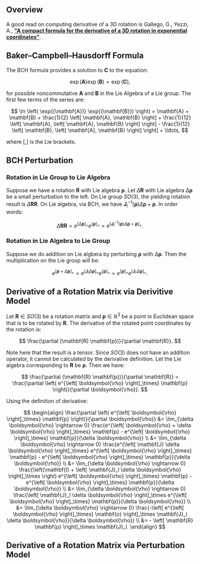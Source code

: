 ## Overview

A good read on computing derivative of a 3D rotation is Gallego, G., Yezzi, A., [**"A compact formula for the derivative of a 3D rotation in exponential coordinates"**](https://arxiv.org/abs/1312.0788).

## Baker–Campbell–Hausdorff Formula

The BCH formula provides a solution to $\mathbf{C}$ to the equation:

$$
\exp(\mathbf{A}) \exp(\mathbf{B}) = \exp(\mathbf{C}),
$$

for possible noncommutative $\mathbf{A}$ and $\mathbf{B}$ in the Lie Algebra of a Lie group. The first few terms of the series are:

$$
\ln \left( \exp{(\mathbf{A})} \exp{(\mathbf{B}}) \right) = \mathbf{A} + \mathbf{B} + \frac{1}{2} \left[ \mathbf{A}, \mathbf{B} \right] + \frac{1}{12} \left[ \mathbf{A}, \left[ \mathbf{A}, \mathbf{B} \right] \right] - 
\frac{1}{12} \left[ \mathbf{B}, \left[ \mathbf{A}, \mathbf{B} \right] \right] + \ldots,
$$

where $\left[, \right]$ is the Lie brackets.

## BCH Perturbation

### Rotation in Lie Group to Lie Algebra

Suppose we have a rotation $\mathbf{R}$ with Lie algebra $\boldsymbol{\rho}$. Let $\Delta \mathbf{R}$ with Lie algebra $\Delta \boldsymbol{\rho}$ be a small perturbation to the left. On Lie group $SO(3)$, the yielding rotation result is $\Delta \mathbf{R} \mathbf{R}$. On Lie algebra, via BCH, we have $\mathbf{J}^{-1}_l(\boldsymbol{\rho}) \Delta \boldsymbol{\rho} + \boldsymbol{\rho}$. In order words:

$$
\Delta \mathbf{R} \mathbf{R} = e^{\left[ \Delta \boldsymbol{\rho} \right]_\times} e^{\left[ \boldsymbol{\rho} \right]_\times} = e^{\left[ \mathbf{J}^{-1}_l(\boldsymbol{\rho}) \Delta \boldsymbol{\rho} + \boldsymbol{\rho} \right]_\times}.
$$

### Rotation in Lie Algebra to Lie Group

Suppose we do addition on Lie algbera by perturbing $\boldsymbol{\rho}$ with $\Delta \boldsymbol{\rho}$. Then the multiplication on the Lie group will be:

$$
e^{\left[\boldsymbol{\rho} + \Delta \boldsymbol{\rho} \right]_\times} = 
e^{\left[\mathbf{J}_l \Delta \boldsymbol{\rho} \right]_\times} e^{\left[ \boldsymbol{\rho} \right]_\times} = e^{\left[ \boldsymbol{\rho} \right]_\times} e^{\left[\mathbf{J}_r \Delta \boldsymbol{\rho} \right]_\times}.
$$

## Derivative of a Rotation Matrix via Derivitive Model

Let $\mathbf{R} \in SO(3)$ be a rotation matrix and $\mathbf{p} \in \mathbb{R}^3$ be a point in Euclidean space that is to be rotated by $\mathbf{R}$. The derivative of the rotated point coordinates by the rotation is:

$$
\frac{\partial (\mathbf{R} \mathbf{p})}{\partial \mathbf{R}}.
$$

Note here that the result is a tensor. Since $SO(3)$ does not have an addition operator, it cannot be calculated by the derivative definition. Let the Lie algebra corresponding to $\mathbf{R}$ be $\boldsymbol{\rho}$. Then we have:

$$
\frac{\partial (\mathbf{R} \mathbf{p})}{\partial \mathbf{R}} = \frac{\partial \left( e^{\left[ \boldsymbol{\rho} \right]_\times} \mathbf{p} \right)}{\partial \boldsymbol{\rho}}.
$$

Using the definition of derivative:

$$
\begin{align}
\frac{\partial \left( e^{\left[ \boldsymbol{\rho} \right]_\times} \mathbf{p} \right)}{\partial \boldsymbol{\rho}} &= \lim_{\delta \boldsymbol{\rho} \rightarrow 0} 
\frac{e^{\left[ \boldsymbol{\rho} + \delta \boldsymbol{\rho} \right]_\times} \mathbf{p} - e^{\left[ \boldsymbol{\rho} \right]_\times} \mathbf{p}}{\delta \boldsymbol{\rho}} \\
&= \lim_{\delta \boldsymbol{\rho} \rightarrow 0} 
\frac{e^{\left[ \mathbf{J} \delta \boldsymbol{\rho} \right]_\times} e^{\left[ \boldsymbol{\rho} \right]_\times} \mathbf{p} - e^{\left[ \boldsymbol{\rho} \right]_\times} \mathbf{p}}{\delta \boldsymbol{\rho}} \\
&= \lim_{\delta \boldsymbol{\rho} \rightarrow 0} 
\frac{\left(\mathbf{I} + \left[ \mathbf{J}_l \delta \boldsymbol{\rho} \right]_\times \right) e^{\left[ \boldsymbol{\rho} \right]_\times} \mathbf{p} - e^{\left[ \boldsymbol{\rho} \right]_\times} \mathbf{p}}{\delta \boldsymbol{\rho}} \\
&= \lim_{\delta \boldsymbol{\rho} \rightarrow 0} 
\frac{\left[ \mathbf{J}_l \delta \boldsymbol{\rho} \right]_\times  e^{\left[ \boldsymbol{\rho} \right]_\times} \mathbf{p}}{\delta \boldsymbol{\rho}} \\
&= \lim_{\delta \boldsymbol{\rho} \rightarrow 0} 
\frac{-\left[ e^{\left[ \boldsymbol{\rho} \right]_\times} \mathbf{o} \right]_\times \mathbf{J}_l \delta \boldsymbol{\rho}}{\delta \boldsymbol{\rho}} \\
&= - \left[ \mathbf{R} \mathbf{p} \right]_\times \mathbf{J}_l.
\end{align}
$$

## Derivative of a Rotation Matrix via Perturbation Model




<!-- ## Derivative of a Rotation Matrix

Given a rotation vector $\boldsymbol{\rho} = \theta \hat{\mathbf{e}}$, we have formulated Rodrigues' formula previously as follows:

$$
\begin{align}
\mathbf{R}(\boldsymbol{\rho}) = \mathbf{R}(\hat{\mathbf{e}}, \theta)  &= \mathbf{e}^{\left[ \boldsymbol{\rho} \right]_\times} = \mathbf{I} + \sin \theta \left[ \hat{\mathbf{e}} \right]_\times + \left(1 - \cos \theta \right) \left[ \hat{\mathbf{e}} \right]^2_\times \\
&= \mathbf{I} + \frac{\sin \theta}{\theta} \left[ \boldsymbol{\rho} \right]_\times + \frac{1 - \cos \theta}{\theta^2} \left[ \boldsymbol{\rho} \right]^2_\times.
\end{align}
$$

Derivative of a rotation matrix with respect to a variable of interest (whether it is time or a rotation vector component, $\rho_1$ etc.) can be expressed as:

$$
\frac{\partial}{\partial x} \mathbf{R}(\boldsymbol{\rho}) = \left[ \mathbf{J} \frac{\partial \boldsymbol{\rho}}{\partial x} \right]_\times \mathbf{R}(\boldsymbol{\rho}),
$$

where $\mathbf{J}$ is the Jacobian matrix that is derived from the $SE(3)$ exponential map matrix:

$$
\mathbf{J} = \mathbf{I} + \frac{1 - \cos \theta}{\theta^2} \left[ \boldsymbol{\rho} \right]_\times + \frac{\theta - \sin \theta}{\theta^3} \left[ \boldsymbol{\rho} \right]^2_\times.
$$ -->

